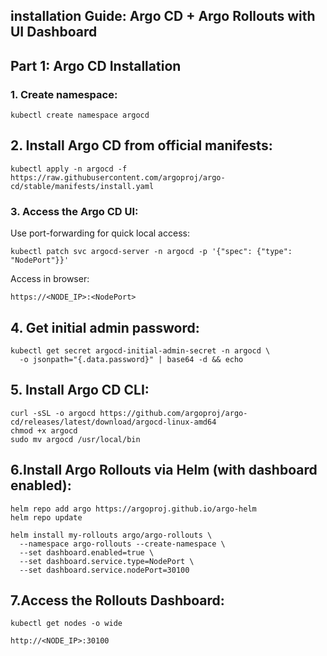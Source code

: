 ## installation Guide: Argo CD + Argo Rollouts with UI Dashboard
## Part 1: Argo CD Installation

###  1. Create namespace:
```
kubectl create namespace argocd
```
## 2. Install Argo CD from official manifests:

```
kubectl apply -n argocd -f https://raw.githubusercontent.com/argoproj/argo-cd/stable/manifests/install.yaml

```
### 3. Access the Argo CD UI:

Use port-forwarding for quick local access:
```
kubectl patch svc argocd-server -n argocd -p '{"spec": {"type": "NodePort"}}'
```
Access in browser:
```
https://<NODE_IP>:<NodePort>
```

## 4. Get initial admin password:
```
kubectl get secret argocd-initial-admin-secret -n argocd \
  -o jsonpath="{.data.password}" | base64 -d && echo
```

## 5. Install Argo CD CLI:
```
curl -sSL -o argocd https://github.com/argoproj/argo-cd/releases/latest/download/argocd-linux-amd64
chmod +x argocd
sudo mv argocd /usr/local/bin
```

## 6.Install Argo Rollouts via Helm (with dashboard enabled):
```
helm repo add argo https://argoproj.github.io/argo-helm
helm repo update

helm install my-rollouts argo/argo-rollouts \
  --namespace argo-rollouts --create-namespace \
  --set dashboard.enabled=true \
  --set dashboard.service.type=NodePort \
  --set dashboard.service.nodePort=30100
```

## 7.Access the Rollouts Dashboard:
```
kubectl get nodes -o wide
```

```
http://<NODE_IP>:30100
```